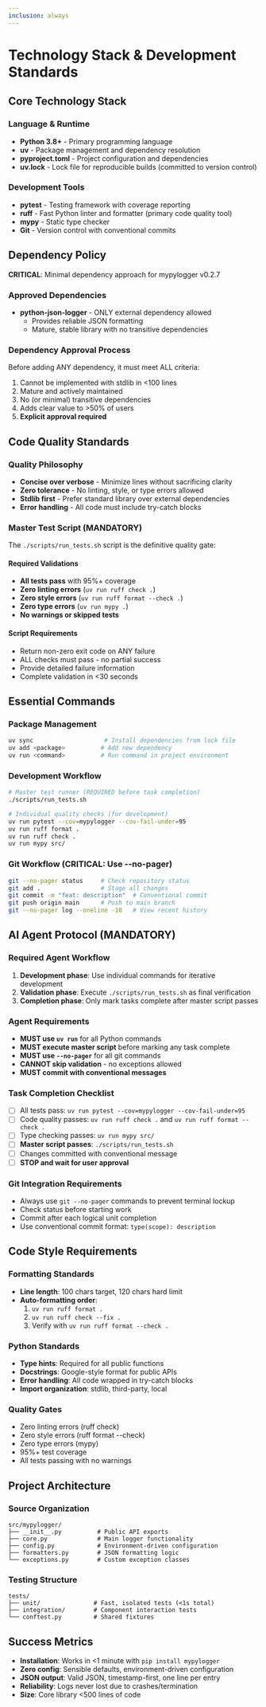 ```yaml
---
inclusion: always
---
```


# Technology Stack & Development Standards

## Core Technology Stack

### Language & Runtime
- **Python 3.8+** - Primary programming language
- **uv** - Package management and dependency resolution
- **pyproject.toml** - Project configuration and dependencies
- **uv.lock** - Lock file for reproducible builds (committed to version control)

### Development Tools
- **pytest** - Testing framework with coverage reporting
- **ruff** - Fast Python linter and formatter (primary code quality tool)
- **mypy** - Static type checker
- **Git** - Version control with conventional commits

## Dependency Policy

**CRITICAL**: Minimal dependency approach for mypylogger v0.2.7

### Approved Dependencies
- **python-json-logger** - ONLY external dependency allowed
  - Provides reliable JSON formatting
  - Mature, stable library with no transitive dependencies

### Dependency Approval Process
Before adding ANY dependency, it must meet ALL criteria:
1. Cannot be implemented with stdlib in <100 lines
2. Mature and actively maintained
3. No (or minimal) transitive dependencies
4. Adds clear value to >50% of users
5. **Explicit approval required**

## Code Quality Standards

### Quality Philosophy
- **Concise over verbose** - Minimize lines without sacrificing clarity
- **Zero tolerance** - No linting, style, or type errors allowed
- **Stdlib first** - Prefer standard library over external dependencies
- **Error handling** - All code must include try-catch blocks

### Master Test Script (MANDATORY)
The `./scripts/run_tests.sh` script is the definitive quality gate:

#### Required Validations
- **All tests pass** with 95%+ coverage
- **Zero linting errors** (`uv run ruff check .`)
- **Zero style errors** (`uv run ruff format --check .`)
- **Zero type errors** (`uv run mypy .`)
- **No warnings or skipped tests**

#### Script Requirements
- Return non-zero exit code on ANY failure
- ALL checks must pass - no partial success
- Provide detailed failure information
- Complete validation in <30 seconds

## Essential Commands

### Package Management
```bash
uv sync                    # Install dependencies from lock file
uv add <package>          # Add new dependency
uv run <command>          # Run command in project environment
```

### Development Workflow
```bash
# Master test runner (REQUIRED before task completion)
./scripts/run_tests.sh

# Individual quality checks (for development)
uv run pytest --cov=mypylogger --cov-fail-under=95
uv run ruff format .
uv run ruff check .
uv run mypy src/
```

### Git Workflow (CRITICAL: Use --no-pager)
```bash
git --no-pager status     # Check repository status
git add .                 # Stage all changes
git commit -m "feat: description"  # Conventional commit
git push origin main      # Push to main branch
git --no-pager log --oneline -10   # View recent history
```

## AI Agent Protocol (MANDATORY)

### Required Agent Workflow
1. **Development phase**: Use individual commands for iterative development
2. **Validation phase**: Execute `./scripts/run_tests.sh` as final verification
3. **Completion phase**: Only mark tasks complete after master script passes

### Agent Requirements
- **MUST use `uv run`** for all Python commands
- **MUST execute master script** before marking any task complete
- **MUST use `--no-pager`** for all git commands
- **CANNOT skip validation** - no exceptions allowed
- **MUST commit with conventional messages**

### Task Completion Checklist
- [ ] All tests pass: `uv run pytest --cov=mypylogger --cov-fail-under=95`
- [ ] Code quality passes: `uv run ruff check .` and `uv run ruff format --check .`
- [ ] Type checking passes: `uv run mypy src/`
- [ ] **Master script passes**: `./scripts/run_tests.sh`
- [ ] Changes committed with conventional message
- [ ] **STOP and wait for user approval**

### Git Integration Requirements
- Always use `git --no-pager` commands to prevent terminal lockup
- Check status before starting work
- Commit after each logical unit completion
- Use conventional commit format: `type(scope): description`

## Code Style Requirements

### Formatting Standards
- **Line length**: 100 chars target, 120 chars hard limit
- **Auto-formatting order**: 
  1. `uv run ruff format .`
  2. `uv run ruff check --fix .`
  3. Verify with `uv run ruff format --check .`

### Python Standards
- **Type hints**: Required for all public functions
- **Docstrings**: Google-style format for public APIs
- **Error handling**: All code wrapped in try-catch blocks
- **Import organization**: stdlib, third-party, local

### Quality Gates
- Zero linting errors (ruff check)
- Zero style errors (ruff format --check)
- Zero type errors (mypy)
- 95%+ test coverage
- All tests passing with no warnings

## Project Architecture

### Source Organization
```
src/mypylogger/
├── __init__.py          # Public API exports
├── core.py              # Main logger functionality  
├── config.py            # Environment-driven configuration
├── formatters.py        # JSON formatting logic
└── exceptions.py        # Custom exception classes
```

### Testing Structure
```
tests/
├── unit/               # Fast, isolated tests (<1s total)
├── integration/        # Component interaction tests
└── conftest.py         # Shared fixtures
```

## Success Metrics

- **Installation**: Works in <1 minute with `pip install mypylogger`
- **Zero config**: Sensible defaults, environment-driven configuration
- **JSON output**: Valid JSON, timestamp-first, one line per entry
- **Reliability**: Logs never lost due to crashes/termination
- **Size**: Core library <500 lines of code